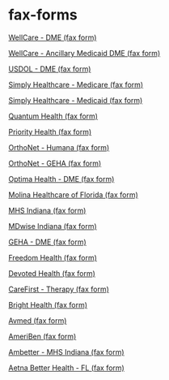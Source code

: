 # fax-forms

[WellCare - DME (fax form)](https://fastauth.github.io/fax-forms/WellCare%20-%20DME%20(fax%20form).pdf)

[WellCare - Ancillary Medicaid DME (fax form)](https://fastauth.github.io/fax-forms/WellCare%20-%20Ancillary%20Medicaid%20DME%20(fax%20form).pdf)

[USDOL - DME (fax form)](https://fastauth.github.io/fax-forms/USDOL%20-%20DME%20(fax%20form).pdf)

[Simply Healthcare - Medicare (fax form)](https://fastauth.github.io/fax-forms/Simply%20Healthcare%20-%20Medicare%20(fax%20form).pdf)

[Simply Healthcare - Medicaid (fax form)](https://fastauth.github.io/fax-forms/Simply%20Healthcare%20-%20Medicaid%20(fax%20form).pdf)

[Quantum Health (fax form)](https://fastauth.github.io/fax-forms/Quantum%20Health%20(fax%20form).pdf)

[Priority Health (fax form)](https://fastauth.github.io/fax-forms/Priority%20Health%20(fax%20form).pdf)

[OrthoNet - Humana (fax form)](https://fastauth.github.io/fax-forms/OrthoNet%20-%20Humana%20(fax%20form).pdf)

[OrthoNet - GEHA (fax form)](https://fastauth.github.io/fax-forms/OrthoNet%20-%20GEHA%20(fax%20form).pdf)

[Optima Health - DME (fax form)](https://fastauth.github.io/fax-forms/Optima%20Health%20-%20DME%20(fax%20form).pdf)

[Molina Healthcare of Florida (fax form)](https://fastauth.github.io/fax-forms/Molina%20Healthcare%20of%20Florida%20(fax%20form).pdf)

[MHS Indiana (fax form)](https://fastauth.github.io/fax-forms/MHS%20Indiana%20(fax%20form).pdf)

[MDwise Indiana (fax form)](https://fastauth.github.io/fax-forms/MDwise%20Indiana%20(fax%20form).pdf)

[GEHA - DME (fax form)](https://fastauth.github.io/fax-forms/GEHA%20-%20DME%20(fax%20form).pdf)

[Freedom Health (fax form)](https://fastauth.github.io/fax-forms/Freedom%20Health%20(fax%20form).pdf)

[Devoted Health (fax form)](https://fastauth.github.io/fax-forms/Devoted%20Health%20(fax%20form).pdf)

[CareFirst - Therapy (fax form)](https://fastauth.github.io/fax-forms/CareFirst%20-%20Therapy%20(fax%20form).pdf)

[Bright Health (fax form)](https://fastauth.github.io/fax-forms/Bright%20Health%20(fax%20form).pdf)

[Avmed (fax form)](https://fastauth.github.io/fax-forms/Avmed%20(fax%20form).pdf)

[AmeriBen (fax form)](https://fastauth.github.io/fax-forms/AmeriBen%20(fax%20form).pdf)

[Ambetter - MHS Indiana (fax form)](https://fastauth.github.io/fax-forms/Ambetter%20-%20MHS%20Indiana%20(fax%20form).pdf)

[Aetna Better Health - FL (fax form)](https://fastauth.github.io/fax-forms/Aetna%20Better%20Health%20-%20FL%20(fax%20form).pdf)
